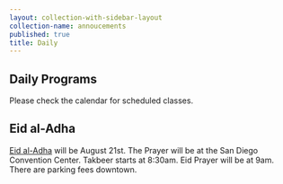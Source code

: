 ```yaml
---
layout: collection-with-sidebar-layout
collection-name: annoucements
published: true
title: Daily
---
```

## Daily Programs
Please check the calendar for scheduled classes.

## Eid al-Adha
[Eid al-Adha](http://www.icsd.org/events/eid-al-adha) will be August 21st. The Prayer will be at the San Diego Convention Center. Takbeer starts at 8:30am. Eid Prayer will be at 9am. There are parking fees downtown.